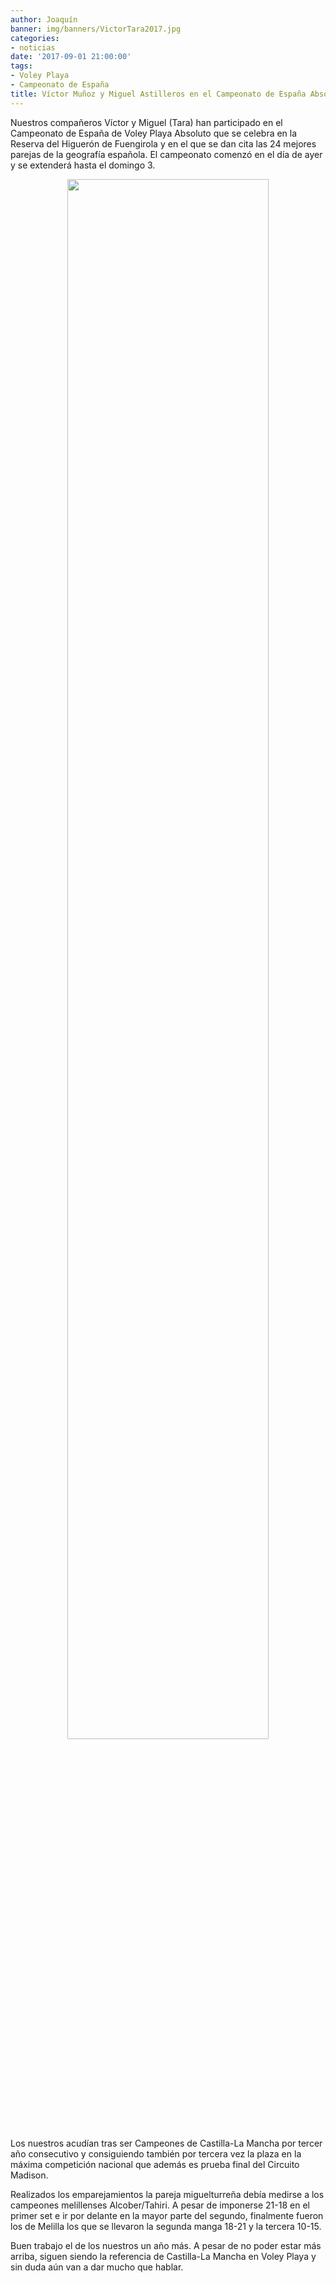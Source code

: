 ```yaml
---
author: Joaquín
banner: img/banners/VictorTara2017.jpg
categories:
- noticias
date: '2017-09-01 21:00:00'
tags:
- Voley Playa
- Campeonato de España
title: Víctor Muñoz y Miguel Astilleros en el Campeonato de España Absoluto
---
```


Nuestros compañeros Víctor y Miguel (Tara) han participado en el Campeonato de España de Voley Playa Absoluto que se celebra en la Reserva del Higuerón de Fuengirola y en el que se dan cita las 24 mejores parejas de la geografía española. El campeonato comenzó en el día de ayer y se extenderá hasta el domingo 3.

<center>
	<a target="photo" href="http://www.advmiguelturra.org/img/banners/VictorTara2017.jpg">
	<img width="80%" align="center" src="http://www.advmiguelturra.org/img/banners/VictorTara2017.jpg"/>
	</a>
</center>

Los nuestros acudían tras ser Campeones de Castilla-La Mancha por tercer año consecutivo y consiguiendo también por tercera vez la plaza en la máxima competición nacional que además es prueba final del Circuito Madison. 

Realizados los emparejamientos la pareja miguelturreña debía medirse a los campeones melillenses Alcober/Tahiri. A pesar de imponerse 21-18 en el primer set e ir por delante en la mayor parte del segundo, finalmente fueron los de Melilla los que se llevaron la segunda manga 18-21 y la tercera 10-15.

Buen trabajo el de los nuestros un año más. A pesar de no poder estar más arriba, siguen siendo la referencia de Castilla-La Mancha en Voley Playa y sin duda aún van a dar mucho que hablar.
